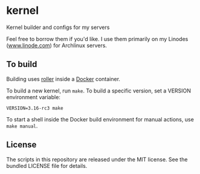 kernel
=======

Kernel builder and configs for my servers

Feel free to borrow them if you'd like. I use them primarily on my Linodes (www.linode.com) for Archlinux servers.

## To build

Building uses [roller](https://github.com/akerl/roller) inside a [Docker](https://docker.com) container.

To build a new kernel, run `make`. To build a specific version, set a VERSION environment variable:

```
VERSION=3.16-rc3 make
```

To start a shell inside the Docker build environment for manual actions, use `make manual`.

## License

The scripts in this repository are released under the MIT license. See the bundled LICENSE file for details.

